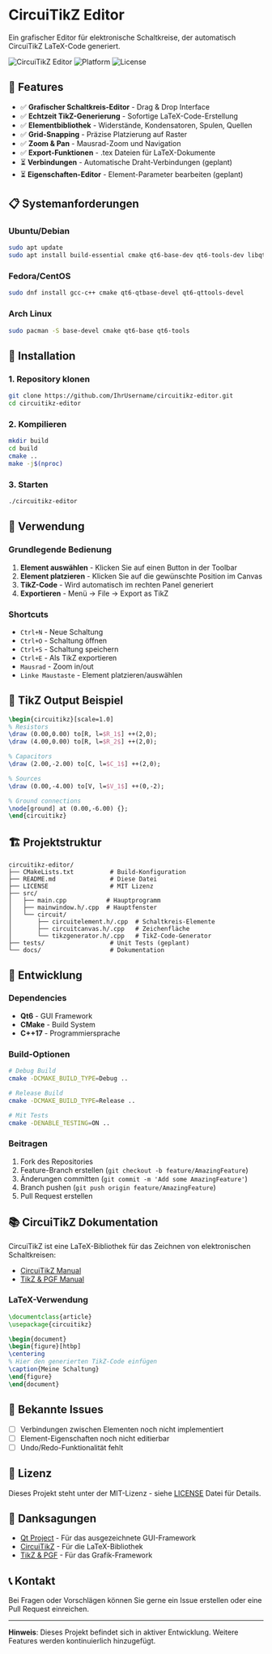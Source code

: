 # CircuiTikZ Editor

Ein grafischer Editor für elektronische Schaltkreise, der automatisch CircuiTikZ LaTeX-Code generiert.

![CircuiTikZ Editor](https://img.shields.io/badge/Qt-6.0+-green.svg)
![Platform](https://img.shields.io/badge/platform-Linux-blue.svg)
![License](https://img.shields.io/badge/license-MIT-green.svg)

## 🚀 Features

- ✅ **Grafischer Schaltkreis-Editor** - Drag & Drop Interface
- ✅ **Echtzeit TikZ-Generierung** - Sofortige LaTeX-Code-Erstellung
- ✅ **Elementbibliothek** - Widerstände, Kondensatoren, Spulen, Quellen
- ✅ **Grid-Snapping** - Präzise Platzierung auf Raster
- ✅ **Zoom & Pan** - Mausrad-Zoom und Navigation
- ✅ **Export-Funktionen** - .tex Dateien für LaTeX-Dokumente
- ⏳ **Verbindungen** - Automatische Draht-Verbindungen (geplant)
- ⏳ **Eigenschaften-Editor** - Element-Parameter bearbeiten (geplant)

## 📋 Systemanforderungen

### Ubuntu/Debian
```bash
sudo apt update
sudo apt install build-essential cmake qt6-base-dev qt6-tools-dev libqt6widgets6
```

### Fedora/CentOS
```bash
sudo dnf install gcc-c++ cmake qt6-qtbase-devel qt6-qttools-devel
```

### Arch Linux
```bash
sudo pacman -S base-devel cmake qt6-base qt6-tools
```

## 🔧 Installation

### 1. Repository klonen
```bash
git clone https://github.com/IhrUsername/circuitikz-editor.git
cd circuitikz-editor
```

### 2. Kompilieren
```bash
mkdir build
cd build
cmake ..
make -j$(nproc)
```

### 3. Starten
```bash
./circuitikz-editor
```

## 🎯 Verwendung

### Grundlegende Bedienung
1. **Element auswählen** - Klicken Sie auf einen Button in der Toolbar
2. **Element platzieren** - Klicken Sie auf die gewünschte Position im Canvas
3. **TikZ-Code** - Wird automatisch im rechten Panel generiert
4. **Exportieren** - Menü → File → Export as TikZ

### Shortcuts
- `Ctrl+N` - Neue Schaltung
- `Ctrl+O` - Schaltung öffnen
- `Ctrl+S` - Schaltung speichern
- `Ctrl+E` - Als TikZ exportieren
- `Mausrad` - Zoom in/out
- `Linke Maustaste` - Element platzieren/auswählen

## 📖 TikZ Output Beispiel

```latex
\begin{circuitikz}[scale=1.0]
% Resistors
\draw (0.00,0.00) to[R, l=$R_1$] ++(2,0);
\draw (4.00,0.00) to[R, l=$R_2$] ++(2,0);

% Capacitors
\draw (2.00,-2.00) to[C, l=$C_1$] ++(2,0);

% Sources
\draw (0.00,-4.00) to[V, l=$V_1$] ++(0,-2);

% Ground connections
\node[ground] at (0.00,-6.00) {};
\end{circuitikz}
```

## 🏗️ Projektstruktur

```
circuitikz-editor/
├── CMakeLists.txt          # Build-Konfiguration
├── README.md               # Diese Datei
├── LICENSE                 # MIT Lizenz
├── src/
│   ├── main.cpp           # Hauptprogramm
│   ├── mainwindow.h/.cpp  # Hauptfenster
│   └── circuit/
│       ├── circuitelement.h/.cpp  # Schaltkreis-Elemente
│       ├── circuitcanvas.h/.cpp   # Zeichenfläche
│       └── tikzgenerator.h/.cpp   # TikZ-Code-Generator
├── tests/                  # Unit Tests (geplant)
└── docs/                   # Dokumentation
```

## 🔄 Entwicklung

### Dependencies
- **Qt6** - GUI Framework
- **CMake** - Build System
- **C++17** - Programmiersprache

### Build-Optionen
```bash
# Debug Build
cmake -DCMAKE_BUILD_TYPE=Debug ..

# Release Build
cmake -DCMAKE_BUILD_TYPE=Release ..

# Mit Tests
cmake -DENABLE_TESTING=ON ..
```

### Beitragen
1. Fork des Repositories
2. Feature-Branch erstellen (`git checkout -b feature/AmazingFeature`)
3. Änderungen committen (`git commit -m 'Add some AmazingFeature'`)
4. Branch pushen (`git push origin feature/AmazingFeature`)
5. Pull Request erstellen

## 📚 CircuiTikZ Dokumentation

CircuiTikZ ist eine LaTeX-Bibliothek für das Zeichnen von elektronischen Schaltkreisen:
- [CircuiTikZ Manual](http://mirrors.ctan.org/graphics/pgf/contrib/circuitikz/doc/circuitikzmanual.pdf)
- [TikZ & PGF Manual](http://mirrors.ctan.org/graphics/pgf/base/doc/pgfmanual.pdf)

### LaTeX-Verwendung
```latex
\documentclass{article}
\usepackage{circuitikz}

\begin{document}
\begin{figure}[htbp]
\centering
% Hier den generierten TikZ-Code einfügen
\caption{Meine Schaltung}
\end{figure}
\end{document}
```

## 🐛 Bekannte Issues

- [ ] Verbindungen zwischen Elementen noch nicht implementiert
- [ ] Element-Eigenschaften noch nicht editierbar
- [ ] Undo/Redo-Funktionalität fehlt

## 📄 Lizenz

Dieses Projekt steht unter der MIT-Lizenz - siehe [LICENSE](LICENSE) Datei für Details.

## 🙏 Danksagungen

- [Qt Project](https://www.qt.io/) - Für das ausgezeichnete GUI-Framework
- [CircuiTikZ](https://github.com/circuitikz/circuitikz) - Für die LaTeX-Bibliothek
- [TikZ & PGF](https://github.com/pgf-tikz/pgf) - Für das Grafik-Framework

## 📞 Kontakt

Bei Fragen oder Vorschlägen können Sie gerne ein Issue erstellen oder eine Pull Request einreichen.

---

**Hinweis**: Dieses Projekt befindet sich in aktiver Entwicklung. Weitere Features werden kontinuierlich hinzugefügt.
